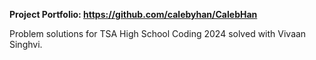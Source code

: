**Project Portfolio: https://github.com/calebyhan/CalebHan**

Problem solutions for TSA High School Coding 2024 solved with Vivaan Singhvi.
